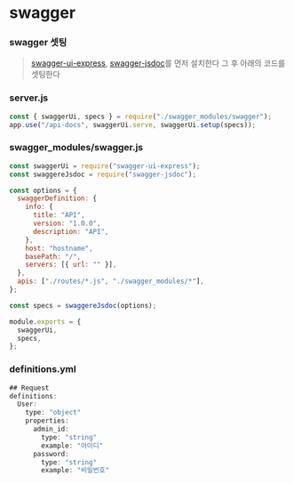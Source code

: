 # swagger

### swagger 셋팅

> [swagger-ui-express](https://github.com/tjrehdrms123/Node-Express-Study/blob/main/swagger/readme-swaggerUi.md), [swagger-jsdoc](https://github.com/tjrehdrms123/Node-Express-Study/blob/main/swagger/readme-swagger-jsdoc.md)를 먼저 설치한다 그 후 아래의 코드를 셋팅한다

### server.js

```js
const { swaggerUi, specs } = require("./swagger_modules/swagger");
app.use("/api-docs", swaggerUi.serve, swaggerUi.setup(specs));
```

### swagger_modules/swagger.js

```js
const swaggerUi = require("swagger-ui-express");
const swaggereJsdoc = require("swagger-jsdoc");

const options = {
  swaggerDefinition: {
    info: {
      title: "API",
      version: "1.0.0",
      description: "API",
    },
    host: "hostname",
    basePath: "/",
    servers: [{ url: "" }],
  },
  apis: ["./routes/*.js", "./swagger_modules/*"],
};

const specs = swaggereJsdoc(options);

module.exports = {
  swaggerUi,
  specs,
};
```

### definitions.yml

```js
## Request
definitions:
  User:
    type: "object"
    properties:
      admin_id:
        type: "string"
        example: "아이디"
      password:
        type: "string"
        example: "비밀번호"
```
